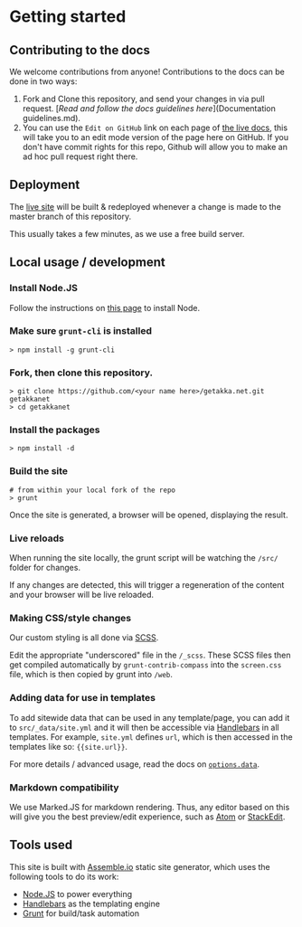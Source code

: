 # Getting started

## Contributing to the docs
We welcome contributions from anyone! Contributions to the docs can be done in two ways:

1. Fork and Clone this repository, and send your changes in via pull request. [*Read and follow the docs guidelines here*](Documentation guidelines.md).
2. You can use the `Edit on GitHub` link on each page of [the live docs](http://getakka.net/docs), this will take you to an edit mode version of the page here on GitHub. If you don't have commit rights for this repo, Github will allow you to make an ad hoc pull request right there.

## Deployment
The [live site](http://GetAkka.NET) will be built & redeployed whenever a change is made to the master branch of this repository.

This usually takes a few minutes, as we use a free build server.

## Local usage / development
### Install Node.JS
Follow the instructions on [this page](https://github.com/joyent/node/wiki/Installation) to install Node.

### Make sure `grunt-cli` is installed
```
> npm install -g grunt-cli
```

### Fork, then clone this repository.
```
> git clone https://github.com/<your name here>/getakka.net.git getakkanet
> cd getakkanet
```

### Install the packages
```
> npm install -d
```

### Build the site
```
# from within your local fork of the repo
> grunt
```

Once the site is generated, a browser will be opened, displaying the result.

### Live reloads
When running the site locally, the grunt script will be watching the `/src/` folder for changes.

If any changes are detected, this will trigger a regeneration of the content and your browser will be live reloaded.

### Making CSS/style changes
Our custom styling is all done via [SCSS](http://sass-lang.com/documentation/file.SASS_REFERENCE.html).

Edit the appropriate "underscored" file in the `/_scss`. These SCSS files then get compiled automatically by `grunt-contrib-compass` into the `screen.css` file, which is then copied by grunt into `/web`.

### Adding data for use in templates
To add sitewide data that can be used in any template/page, you can add it to `src/_data/site.yml` and it will then be accessible via [Handlebars](handlebarsjs.com) in all templates. For example, `site.yml` defines `url`, which is then accessed in the templates like so: `{{site.url}}`.

For more details / advanced usage, read the docs on [`options.data`](http://assemble.io/docs/options-data.html).

### Markdown compatibility
We use Marked.JS for markdown rendering. Thus, any editor based on this will give you the best preview/edit experience, such as [Atom](https://atom.io) or [StackEdit](https://stackedit.io/).

## Tools used
This site is built with [Assemble.io](http://assemble.io) static site generator, which uses the following tools to do its work:

- [Node.JS](https://nodejs.org/) to power everything
- [Handlebars](handlebarsjs.com) as the templating engine
- [Grunt](http://gruntjs.com/) for build/task automation
